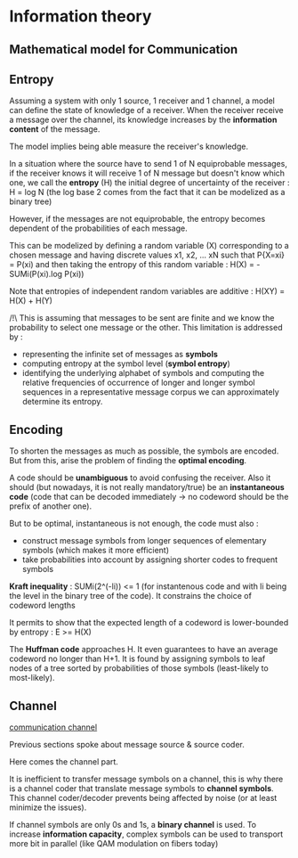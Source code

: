 # Information theory

## Mathematical model for Communication

## Entropy

Assuming a system with only 1 source, 1 receiver and 1 channel, a model can
define the state of knowledge of a receiver. When the receiver receive
a message over the channel, its knowledge increases by the **information content** of the message.

The model implies being able measure the receiver's knowledge. 

In a situation where the source have to send 1 of N equiprobable messages, if
the receiver knows it will receive 1 of N message but doesn't know which one,
we call the **entropy** (H) the initial degree of uncertainty of the receiver : H = log N (the log base 2 comes from the fact that it can be modelized as a binary tree)

However, if the messages are not equiprobable, the entropy becomes dependent of the probabilities of each message.

This can be modelized by defining a random variable (X) corresponding to a chosen message and having discrete values x1, x2, ... xN such that P{X=xi} = P(xi) and then taking the entropy of this random variable : H(X) = -SUMi(P(xi).log P(xi))

Note that entropies of independent random variables are additive : H(XY) = H(X) + H(Y)


/!\ This is assuming that messages to be sent are finite and we know the probability to select one message or the other. This limitation is addressed by :
 - representing the infinite set of messages as **symbols**
 - computing entropy at the symbol level (**symbol entropy**)
 - identifying the underlying alphabet of symbols and computing the relative frequencies of occurrence of longer and longer symbol sequences in a representative message corpus we can approximately determine its entropy.

## Encoding

To shorten the messages as much as possible, the symbols are encoded. But from this, arise the problem of finding the **optimal encoding**. 

A code should be **unambiguous** to avoid confusing the receiver. Also it should (but nowadays, it is not really mandatory/true) be an **instantaneous code** (code that can be decoded immediately -> no codeword should be the prefix of another one).

But to be optimal, instantaneous is not enough, the code must also : 
- construct message symbols from longer sequences of elementary symbols (which makes it more efficient)
- take probabilities into account by assigning shorter codes to frequent symbols

**Kraft inequality** : SUMi(2^(-li)) <= 1  (for instantenous code and with li being the level in the binary tree of the code).  It constrains the choice of codeword lengths

It permits to show that the expected length of a codeword is lower-bounded by entropy : E >= H(X)

The **Huffman code** approaches H. It even guarantees to have an average
codeword no longer than H+1. It is found by assigning symbols to leaf nodes of a tree sorted by probabilities of those symbols (least-likely to most-likely).

## Channel

[communication channel](./random_web_findings/com-chan.png)

Previous sections spoke about message source & source coder.

Here comes the channel part.

It is inefficient to transfer message symbols on a channel, this is why there is a channel coder that translate message symbols to **channel symbols**. This channel coder/decoder prevents being affected by noise (or at least minimize the issues). 

If channel symbols are only 0s and 1s, a **binary channel** is used. To increase **information capacity**, complex symbols can be used to transport more bit in parallel (like QAM modulation on fibers today)






